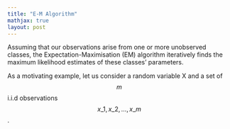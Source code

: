 ```yaml
---
title: "E-M Algorithm"
mathjax: true
layout: post
---
```

Assuming that our observations arise from one or more unobserved classes, the Expectation-Maximisation (EM) algorithm iteratively finds the maximum likelihood estimates of these classes’ parameters.

As a motivating example, let us consider a random variable X and a set of $$m$$ i.i.d observations $$x\_1, x\_2, \ldots, x\_m$$. 
